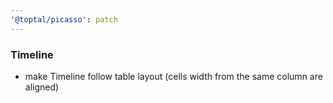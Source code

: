 ```yaml
---
'@toptal/picasso': patch
---
```


### Timeline

- make Timeline follow table layout (cells width from the same column are aligned)
